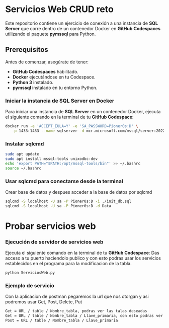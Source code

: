 # Servicios Web CRUD reto

Este repositorio contiene un ejercicio de conexión a una instancia de **SQL Server** que corre dentro de un contenedor Docker en **GitHub Codespaces** utilizando el paquete **pymssql** para Python.

## Prerequisitos

Antes de comenzar, asegúrate de tener:

- **GitHub Codespaces** habilitado.
- **Docker** ejecutándose en tu Codespace.
- **Python 3** instalado.
- **pymssql** instalado en tu entorno Python.

### Iniciar la instancia de SQL Server en Docker

Para iniciar una instancia de **SQL Server** en un contenedor Docker, ejecuta el siguiente comando en la terminal de tu **GitHub Codespace**:

```sh
docker run -e 'ACCEPT_EULA=Y' -e 'SA_PASSWORD=Pioner0s:D' \
   -p 1433:1433 --name sqlserver -d mcr.microsoft.com/mssql/server:2022-latest
```

### Instalar sqlcmd
```sh
sudo apt update
sudo apt install mssql-tools unixodbc-dev
echo 'export PATH="$PATH:/opt/mssql-tools/bin"' >> ~/.bashrc
source ~/.bashrc
```
### Usar sqlcmd para conectarse desde la terminal
Crear base de datos y despues acceder a la base de datos por sqlcmd
```sh
sqlcmd -S localhost -U sa -P Pioner0s:D -i ./init_db.sql
sqlcmd -S localhost -U sa -P Pioner0s:D -d Data
```

# Probar servicios web

### Ejecución de servidor de servicios web

Ejecuta el siguiente comando en la terminal de tu **GitHub Codespace**: Das acceso a tu puerto haciendolo publico y con esto podras usar los servicios establecidos en el programa para la modificacion de la tabla.

```sh
python ServiciosWeb.py

```
### Ejemplo de servicio

Con la aplicacion de postman pegaremos la url que nos otorgan y asi podremos usar 
Get, Post, Delete, Put

```sh
Get = URL / table / Nombre_tabla, podras ver las talas deseadas
Get = URL / table / Nombre_tabla / Llave_primaria, con esto podras ver registros por id
Post = URL / table / Nombre_tabla / Llave_primaria
```


